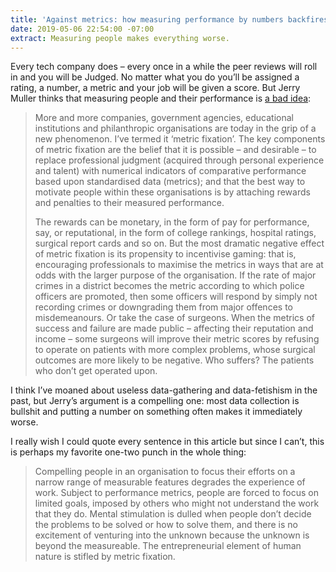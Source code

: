 ```yaml
---
title: 'Against metrics: how measuring performance by numbers backfires'
date: 2019-05-06 22:54:00 -07:00
extract: Measuring people makes everything worse.
---
```


Every tech company does – every once in a while the peer reviews will roll in and you will be Judged. No matter what you do you’ll be assigned a rating, a number, a metric and your job will be given a score. But Jerry Muller thinks that measuring people and their performance is [a bad idea](https://aeon.co/ideas/against-metrics-how-measuring-performance-by-numbers-backfires): 

> More and more companies, government agencies, educational institutions and philanthropic organisations are today in the grip of a new phenomenon. I’ve termed it ‘metric fixation’. The key components of metric fixation are the belief that it is possible – and desirable – to replace professional judgment (acquired through personal experience and talent) with numerical indicators of comparative performance based upon standardised data (metrics); and that the best way to motivate people within these organisations is by attaching rewards and penalties to their measured performance.
> 
> The rewards can be monetary, in the form of pay for performance, say, or reputational, in the form of college rankings, hospital ratings, surgical report cards and so on. But the most dramatic negative effect of metric fixation is its propensity to incentivise gaming: that is, encouraging professionals to maximise the metrics in ways that are at odds with the larger purpose of the organisation. If the rate of major crimes in a district becomes the metric according to which police officers are promoted, then some officers will respond by simply not recording crimes or downgrading them from major offences to misdemeanours. Or take the case of surgeons. When the metrics of success and failure are made public – affecting their reputation and income – some surgeons will improve their metric scores by refusing to operate on patients with more complex problems, whose surgical outcomes are more likely to be negative. Who suffers? The patients who don’t get operated upon.

I think I’ve moaned about useless data-gathering and data-fetishism in the past, but Jerry’s argument is a compelling one: most data collection is bullshit and putting a number on something often makes it immediately worse.

I really wish I could quote every sentence in this article but since I can’t, this is perhaps my favorite one-two punch in the whole thing: 

> Compelling people in an organisation to focus their efforts on a narrow range of measurable features degrades the experience of work. Subject to performance metrics, people are forced to focus on limited goals, imposed by others who might not understand the work that they do. Mental stimulation is dulled when people don’t decide the problems to be solved or how to solve them, and there is no excitement of venturing into the unknown because the unknown is beyond the measureable. The entrepreneurial element of human nature is stifled by metric fixation.